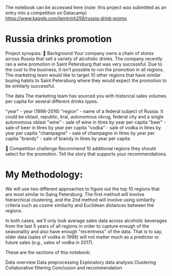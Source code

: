 The notebook can be accessed here (note: this project was submitted as an entry into a competition on Datacamp)
https://www.kaggle.com/lamtrinh259/russia-drink-promo

# Russia drinks promotion

Project synopsis: 
📖 Background
Your company owns a chain of stores across Russia that sell a variety of alcoholic drinks. The company recently ran a wine promotion in Saint Petersburg that was very successful. Due to the cost to the business, it isn’t possible to run the promotion in all regions. The marketing team would like to target 10 other regions that have similar buying habits to Saint Petersburg where they would expect the promotion to be similarly successful.

The data
The marketing team has sourced you with historical sales volumes per capita for several different drinks types.

"year" - year (1998-2016)
"region" - name of a federal subject of Russia. It could be oblast, republic, krai, autonomous okrug, federal city and a single autonomous oblast
"wine" - sale of wine in litres by year per capita
"beer" - sale of beer in litres by year per capita
"vodka" - sale of vodka in litres by year per capita
"champagne" - sale of champagne in litres by year per capita
"brandy" - sale of brandy in litres by year per capita

💪 Competition challenge
Recommend 10 additional regions they should select for the promotion.
Tell the story that supports your recommendations.

# My Methodology: 
We will use two different approaches to figure out the top 10 regions that are most similar to Saing Petersburg. The first method will involve hierarchical clustering, and the 2nd method will involve using similarity criteria such as cosine similarity and Euclidean distances between the regions.

In both cases, we'll only look average sales data across alcoholic beverages from the last 5 years of all regions in order to capture enough of the seasonality and also have enough "recentness" of the data. That is to say, older data (sales of vodka in 1998) will not matter much as a predictor or future sales (e.g., sales of vodka in 2017).

These are the sections of this notebook:

Data overview
Data preprocessing
Exploratory data analysis
Clustering
Collaborative filtering
Conclusion and recommendation
